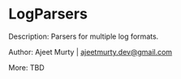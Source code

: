 LogParsers
==========

Description: Parsers for multiple log formats.

Author: Ajeet Murty | ajeetmurty.dev@gmail.com

More: TBD

